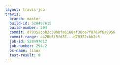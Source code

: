 ```yaml
---
layout: travis-job
travis:
  branch: master
  build-id: 528497615
  build-number: 294
  commit: d79352cbb2c389bfa6168af38ce7f8769f6a8956
  commit-range: a420b5f5fd37...d79352cbb2c3
  job-id: 528497617
  job-number: 294.2
  os-name: linux
  test-result: 0
---
```

